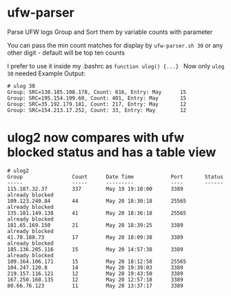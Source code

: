 # ufw-parser
Parse UFW logs 
Group and Sort them by variable counts with parameter

You can pass the min count matches for display by ```ufw-parser.sh 30``` or any other digit - default will be top ten counts

I prefer to use it inside my .bashrc as ```function ulog() {...} ```
Now only ```ulog 30``` needed 
Example Output:
```
# ulog 30
Group: SRC=138.185.108.178, Count: 616, Entry: May      15
Group: SRC=195.154.199.60, Count: 401, Entry: May       15
Group: SRC=35.192.179.181, Count: 217, Entry: May       12
Group: SRC=154.213.17.252, Count: 33, Entry: May        12       
```
# ulog2 now compares with ufw blocked status and has a table view
```
# ulog2
Group                Count      Date Time            Port       Status
-----                -----      ---------            ----       ------
115.187.32.37        337        May 19 19:10:00      3389        already blocked
109.123.240.84       44         May 20 18:30:18      25565       already blocked
135.181.149.138      41         May 20 18:36:18      25565       already blocked
181.65.169.150       21         May 20 18:39:25      3389        already blocked
41.78.188.73         17         May 20 18:09:38      3389        already blocked
185.136.205.116      15         May 20 14:57:38      3389        already blocked
109.164.106.171      15         May 20 18:12:58      25565      
104.247.120.8        14         May 20 19:39:03      3389       
219.157.116.121      12         May 20 19:43:50      3389       
167.250.160.135      12         May 20 12:57:18      3389       
80.66.76.123         11         May 20 13:37:17      3389      
``` 

